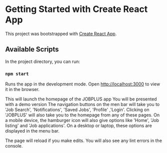 # Getting Started with Create React App

This project was bootstrapped with [Create React App](https://github.com/facebook/create-react-app).

## Available Scripts

In the project directory, you can run:

### `npm start`

Runs the app in the development mode.
Open [http://localhost:3000](http://localhost:3000) to view it in the browser.

This will launch the homepage of the JOBPLUS app
You will be presented with a demo version
The navigation buttons on the men bar will take you to 'Job Search', 'Notifications', 'Saved Jobs', 'Profile' ,'Login'.
Clicking on 'JOBPLUS' will also take you to the homepage from any of these pages. 
On a mobile device, the hamburger icon will also give options like 'Home', 'Job listing' and 'Job applications'. 
On a desktop or laptop, these options are displayed in the menu bar.

The page will reload if you make edits.
You will also see any lint errors in the console.

